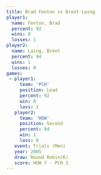 ```yaml
---
title: Brad Fenton vs Brent Laing
player1:            
  name: Fenton, Brad
  percent: 92       
  wins: 0           
  losses: 1         
player2:            
  name: Laing, Brent
  percent: 94       
  wins: 1           
  losses: 0         
games:
 - player1:        
     team: 'PCH'   
     position: Lead
     percent: 92   
     win: 0        
     loss: 1       
   player2:          
     team: 'HOW'     
     position: Second
     percent: 94     
     win: 1          
     loss: 0         
   event: Trials (Men) 
   year: 2005          
   draw: Round Robin(6)
   score: HOW 7 - PCH 3
---
```

